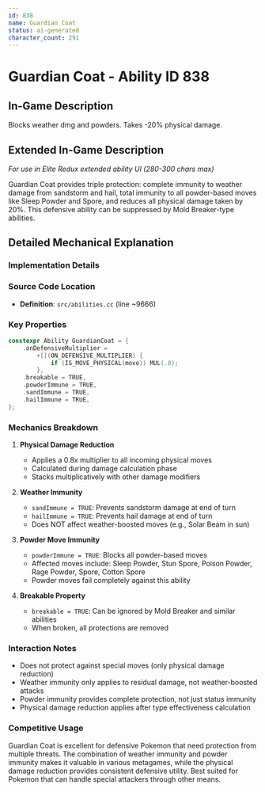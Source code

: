 ```yaml
---
id: 838
name: Guardian Coat
status: ai-generated
character_count: 291
---
```


# Guardian Coat - Ability ID 838

## In-Game Description
Blocks weather dmg and powders. Takes -20% physical damage.

## Extended In-Game Description
*For use in Elite Redux extended ability UI (280-300 chars max)*

Guardian Coat provides triple protection: complete immunity to weather damage from sandstorm and hail, total immunity to all powder-based moves like Sleep Powder and Spore, and reduces all physical damage taken by 20%. This defensive ability can be suppressed by Mold Breaker-type abilities.

## Detailed Mechanical Explanation

### Implementation Details

### Source Code Location
- **Definition**: `src/abilities.cc` (line ~9666)

### Key Properties
```cpp
constexpr Ability GuardianCoat = {
    .onDefensiveMultiplier =
        +[](ON_DEFENSIVE_MULTIPLIER) {
            if (IS_MOVE_PHYSICAL(move)) MUL(.8);
        },
    .breakable = TRUE,
    .powderImmune = TRUE,
    .sandImmune = TRUE,
    .hailImmune = TRUE,
};
```

### Mechanics Breakdown

1. **Physical Damage Reduction**
   - Applies a 0.8x multiplier to all incoming physical moves
   - Calculated during damage calculation phase
   - Stacks multiplicatively with other damage modifiers

2. **Weather Immunity**
   - `sandImmune = TRUE`: Prevents sandstorm damage at end of turn
   - `hailImmune = TRUE`: Prevents hail damage at end of turn
   - Does NOT affect weather-boosted moves (e.g., Solar Beam in sun)

3. **Powder Move Immunity**
   - `powderImmune = TRUE`: Blocks all powder-based moves
   - Affected moves include: Sleep Powder, Stun Spore, Poison Powder, Rage Powder, Spore, Cotton Spore
   - Powder moves fail completely against this ability

4. **Breakable Property**
   - `breakable = TRUE`: Can be ignored by Mold Breaker and similar abilities
   - When broken, all protections are removed

### Interaction Notes
- Does not protect against special moves (only physical damage reduction)
- Weather immunity only applies to residual damage, not weather-boosted attacks
- Powder immunity provides complete protection, not just status immunity
- Physical damage reduction applies after type effectiveness calculation

### Competitive Usage
Guardian Coat is excellent for defensive Pokemon that need protection from multiple threats. The combination of weather immunity and powder immunity makes it valuable in various metagames, while the physical damage reduction provides consistent defensive utility. Best suited for Pokemon that can handle special attackers through other means.